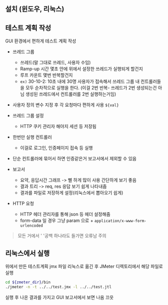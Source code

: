 
## 설치 (윈도우, 리눅스)

## 테스트 계획 작성
GUI 환경에서 편하게 테스트 계획 작성
- 쓰레드 그룹
	- 쓰레드(말 그대로 쓰레드, 사용자 수임)
	- Ramp-up 시간 몇초 안에 위에서 설정한 쓰레드가 실행되게 할건지
	- 루프 카운트 몇번 반복할건지
	-  `ex)` 30-10-2: 10초 내에 30명 사용자가 접속해서 쓰레드 그룹 내 컨트롤러들을 모두 순차적으로 실행을 한다. (이걸 2번 반복- 쓰레드가 2번 생성되는건 아님 생성된 쓰레드에서 컨트롤러를 2번 실행하는거임)
		
- 사용자 정의 변수 지정 후 각 요청마다 편하게 사용  `${val}`
- 쓰레드 그룹 설정
	- HTTP 쿠키 관리자 해야지 세션 등 저장됨
- 한번만 실행 컨트롤러
	- 이걸로 로그인, 인증페이지 접속 등 실행
- 단순 컨트롤러에 묶어서 하면 인증같은거 보고서에서 제외할 수 있음
- 보고서
	- 요약, 응답시간 그래프 -> 뻘 하게 많이 사용 간단하게 보기 좋음
	- 결과 트리 -> req, res 응답 보기 쉽게 나타내줌
	- 결과를 파일로 저장하게 설정(리눅스에서 뽑아오기 쉽게)
- HTTP 요청
	- HTTP 헤더 관리자를 통해 json 등 헤더 설정해줌
	- form-data 일 경우 그냥 param 으로 + `application/x-www-form-urlencoded `


> 모든 거에서 ' '공백 하나라도 들가면 오류남 주의 

## 리눅스에서 실행

위에서 만든 테스트계획 jmx 파일 리눅스로 옮긴 후 
JMeter 디렉토리에서 해당 파일로 실행

``` bash
cd ${zmeter_dir}/bin
./jmeter -n -t ../../test.jmx -l ../../test.jtl
```

실행 후 나온 결과를 가지고 GUI 보고서에서 보면 나옴 끄읏

